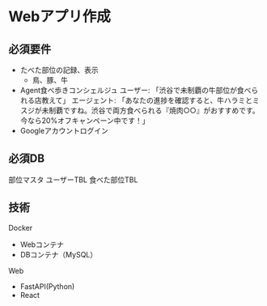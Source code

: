 # Webアプリ作成

## 必須要件
- たべた部位の記録、表示
  - 鳥、豚、牛
- Agent食べ歩きコンシェルジュ
  ユーザー: 「渋谷で未制覇の牛部位が食べられる店教えて」
  エージェント: 「あなたの進捗を確認すると、牛ハラミとミスジが未制覇ですね。渋谷で両方食べられる『焼肉○○』がおすすめです。今なら20%オフキャンペーン中です！」
- Googleアカウントログイン

## 必須DB
部位マスタ
ユーザーTBL
食べた部位TBL


## 技術
Docker
- Webコンテナ
- DBコンテナ（MySQL）

Web
- FastAPI(Python)
- React